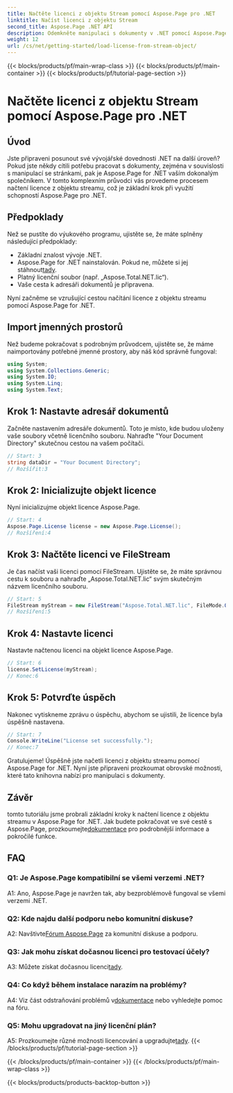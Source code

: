 ```yaml
---
title: Načtěte licenci z objektu Stream pomocí Aspose.Page pro .NET
linktitle: Načíst licenci z objektu Stream
second_title: Aspose.Page .NET API
description: Odemkněte manipulaci s dokumenty v .NET pomocí Aspose.Page. Postupujte podle našeho průvodce a plynule načtěte licence z objektů streamu.
weight: 12
url: /cs/net/getting-started/load-license-from-stream-object/
---
```


{{< blocks/products/pf/main-wrap-class >}}
{{< blocks/products/pf/main-container >}}
{{< blocks/products/pf/tutorial-page-section >}}

# Načtěte licenci z objektu Stream pomocí Aspose.Page pro .NET

## Úvod

Jste připraveni posunout své vývojářské dovednosti .NET na další úroveň? Pokud jste někdy cítili potřebu pracovat s dokumenty, zejména v souvislosti s manipulací se stránkami, pak je Aspose.Page for .NET vaším dokonalým společníkem. V tomto komplexním průvodci vás provedeme procesem načtení licence z objektu streamu, což je základní krok při využití schopností Aspose.Page pro .NET.

## Předpoklady

Než se pustíte do výukového programu, ujistěte se, že máte splněny následující předpoklady:

- Základní znalost vývoje .NET.
-  Aspose.Page for .NET nainstalován. Pokud ne, můžete si jej stáhnout[tady](https://releases.aspose.com/page/net/).
- Platný licenční soubor (např. „Aspose.Total.NET.lic“).
- Vaše cesta k adresáři dokumentů je připravena.

Nyní začněme se vzrušující cestou načítání licence z objektu streamu pomocí Aspose.Page for .NET.

## Import jmenných prostorů

Než budeme pokračovat s podrobným průvodcem, ujistěte se, že máme naimportovány potřebné jmenné prostory, aby náš kód správně fungoval:

```csharp
using System;
using System.Collections.Generic;
using System.IO;
using System.Linq;
using System.Text;
```

## Krok 1: Nastavte adresář dokumentů

Začněte nastavením adresáře dokumentů. Toto je místo, kde budou uloženy vaše soubory včetně licenčního souboru. Nahraďte "Your Document Directory" skutečnou cestou na vašem počítači.

```csharp
// Start: 3
string dataDir = "Your Document Directory";
// Rozšířit:3
```

## Krok 2: Inicializujte objekt licence

Nyní inicializujme objekt licence Aspose.Page.

```csharp
// Start: 4
Aspose.Page.License license = new Aspose.Page.License();
// Rozšíření:4
```

## Krok 3: Načtěte licenci ve FileStream

Je čas načíst vaši licenci pomocí FileStream. Ujistěte se, že máte správnou cestu k souboru a nahraďte „Aspose.Total.NET.lic“ svým skutečným názvem licenčního souboru.

```csharp
// Start: 5
FileStream myStream = new FileStream("Aspose.Total.NET.lic", FileMode.Open);
// Rozšíření:5
```

## Krok 4: Nastavte licenci

Nastavte načtenou licenci na objekt licence Aspose.Page.

```csharp
// Start: 6
license.SetLicense(myStream);
// Konec:6
```

## Krok 5: Potvrďte úspěch

Nakonec vytiskneme zprávu o úspěchu, abychom se ujistili, že licence byla úspěšně nastavena.

```csharp
// Start: 7
Console.WriteLine("License set successfully.");
// Konec:7
```

Gratulujeme! Úspěšně jste načetli licenci z objektu streamu pomocí Aspose.Page for .NET. Nyní jste připraveni prozkoumat obrovské možnosti, které tato knihovna nabízí pro manipulaci s dokumenty.

## Závěr

 tomto tutoriálu jsme probrali základní kroky k načtení licence z objektu streamu v Aspose.Page for .NET. Jak budete pokračovat ve své cestě s Aspose.Page, prozkoumejte[dokumentace](https://reference.aspose.com/page/net/) pro podrobnější informace a pokročilé funkce.

## FAQ

### Q1: Je Aspose.Page kompatibilní se všemi verzemi .NET?

A1: Ano, Aspose.Page je navržen tak, aby bezproblémově fungoval se všemi verzemi .NET.

### Q2: Kde najdu další podporu nebo komunitní diskuse?

 A2: Navštivte[Fórum Aspose.Page](https://forum.aspose.com/c/page/39) za komunitní diskuse a podporu.

### Q3: Jak mohu získat dočasnou licenci pro testovací účely?

 A3: Můžete získat dočasnou licenci[tady](https://purchase.aspose.com/temporary-license/).

### Q4: Co když během instalace narazím na problémy?

 A4: Viz část odstraňování problémů v[dokumentace](https://reference.aspose.com/page/net/) nebo vyhledejte pomoc na fóru.

### Q5: Mohu upgradovat na jiný licenční plán?

 A5: Prozkoumejte různé možnosti licencování a upgradujte[tady](https://purchase.aspose.com/buy).
{{< /blocks/products/pf/tutorial-page-section >}}

{{< /blocks/products/pf/main-container >}}
{{< /blocks/products/pf/main-wrap-class >}}

{{< blocks/products/products-backtop-button >}}
